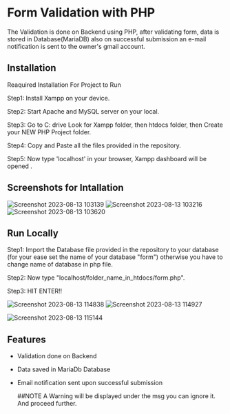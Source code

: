 
# Form Validation with PHP
The Validation is done on Backend using PHP, after validating form, data is stored in Database(MariaDB) also on successful submission an e-mail notification is sent to the owner's gmail account.


## Installation

Reaquired Installation For Project to Run

Step1: Install Xampp on your device.

Step2: Start Apache and MySQL server on your local.

Step3: Go to C: drive Look for Xampp folder, then htdocs folder, then Create your NEW PHP Project folder.

Step4: Copy and Paste all the files provided in the repository.

Step5: Now type 'localhost' in your browser, Xampp dashboard will be opened . 




    
## Screenshots for Intallation

![Screenshot 2023-08-13 103139](https://github.com/JaiMehrotra02/Form-Validation-PHP/assets/94130223/e059930a-38a0-4dda-ba08-d7a7ac7efe82)
![Screenshot 2023-08-13 103216](https://github.com/JaiMehrotra02/Form-Validation-PHP/assets/94130223/d1e7d086-d6bc-4bd0-a118-62ec27e573eb)
![Screenshot 2023-08-13 103620](https://github.com/JaiMehrotra02/Form-Validation-PHP/assets/94130223/6b08d28a-7edf-4ce4-baf1-0b0eb859def5)

## Run Locally

Step1: Import the Database file provided in the repository to your database (for your ease set the name of your database "form") otherwise you have to change name of database in php file.

Step2: Now type "localhost/folder_name_in_htdocs/form.php".

Step3: HIT ENTER!!

![Screenshot 2023-08-13 114838](https://github.com/JaiMehrotra02/Form-Validation-PHP/assets/94130223/e2289fe9-5447-4582-ba4b-edfd8bf72896)
![Screenshot 2023-08-13 114927](https://github.com/JaiMehrotra02/Form-Validation-PHP/assets/94130223/2144db69-51f0-4052-ad90-970ec32e9e9d)

![Screenshot 2023-08-13 115144](https://github.com/JaiMehrotra02/Form-Validation-PHP/assets/94130223/5917dec7-94bc-43e1-99fa-92741c9a7c69)



## Features
- Validation done on Backend
- Data saved in MariaDb Database
- Email notification sent upon successful submission

  ##NOTE
  A Warning will be displayed under the msg you can ignore it. And proceed further.
